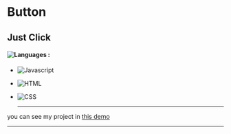 # Button
## Just Click
#### ![Languages](https://img.shields.io/github/languages/count/zeynab-jalalian/Button) :
 - ![Javascript](https://img.shields.io/badge/javascript-yellow)
 - ![HTML](https://img.shields.io/badge/Html-orange)
 - ![CSS](https://img.shields.io/badge/Css-blue)
   
   ---
 you can see my project in [this demo](https://zeynab-jalalian.github.io/Button/)
  ___
